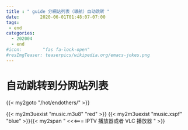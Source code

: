 ```yaml
---
title : " guide 分網站列表（導航）自动跳转 "
date:        2020-06-01T01:48:07-07:00
tags:
 - end
categories:
  - 202004
  - end
#icon:        "fas fa-lock-open"
#resImgTeaser: teaserpics/wikipedia.org/emacs-jokes.png
---
```



# 自动跳转到分网站列表

{{< my2goto "/hot/endothers/" >}}


{{< my2m3uexist "music.m3u8" "red" >}} {{< my2m3uexist "music.xspf" "blue" >}}{{< my2span " <<<=== IPTV 播放器或者 VLC 播放器 " >}}
